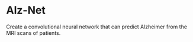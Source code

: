 # Alz-Net
Create a convolutional neural network that can predict Alzheimer from the MRI scans of patients.
